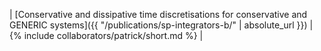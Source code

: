 | [Conservative and dissipative time discretisations for conservative and GENERIC systems]({{ "/publications/sp-integrators-b/" | absolute_url }}) | {% include collaborators/patrick/short.md %} |